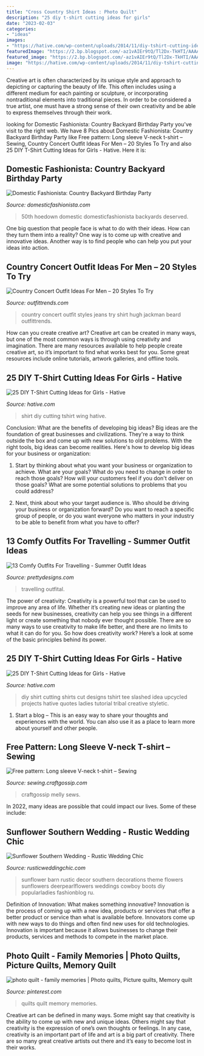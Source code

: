 ```yaml
---
title: "Cross Country Shirt Ideas : Photo Quilt"
description: "25 diy t-shirt cutting ideas for girls"
date: "2023-02-03"
categories:
- "ideas"
images:
- "https://hative.com/wp-content/uploads/2014/11/diy-tshirt-cutting-ideas/23-black-wing-t-shirt.jpg"
featuredImage: "https://2.bp.blogspot.com/-az1vAIEr9tQ/Tl2Dx-TkHTI/AAAAAAAAI8I/PmGF5PrOJFY/s1600/country+bday-99.jpg"
featured_image: "https://2.bp.blogspot.com/-az1vAIEr9tQ/Tl2Dx-TkHTI/AAAAAAAAI8I/PmGF5PrOJFY/s1600/country+bday-99.jpg"
image: "https://hative.com/wp-content/uploads/2014/11/diy-tshirt-cutting-ideas/23-black-wing-t-shirt.jpg"
---
```



Creative art is often characterized by its unique style and approach to depicting or capturing the beauty of life. This often includes using a different medium for each painting or sculpture, or incorporating nontraditional elements into traditional pieces. In order to be considered a true artist, one must have a strong sense of their own creativity and be able to express themselves through their work.

	

		
looking for Domestic Fashionista: Country Backyard Birthday Party you've visit to the right web. We have 8 Pics about Domestic Fashionista: Country Backyard Birthday Party like Free pattern: Long sleeve V-neck t-shirt – Sewing, Country Concert Outfit Ideas For Men – 20 Styles To Try and also 25 DIY T-Shirt Cutting Ideas for Girls - Hative. Here it is:
		
    
## Domestic Fashionista: Country Backyard Birthday Party

<img loading=lazy src="https://2.bp.blogspot.com/-az1vAIEr9tQ/Tl2Dx-TkHTI/AAAAAAAAI8I/PmGF5PrOJFY/s1600/country+bday-99.jpg" onerror="this.onerror=null;this.src='https://tse4.mm.bing.net/th?id=OIP.vqd8bva7xpD5jmphFOh6vQHaLE&amp;pid=15.1';" alt="Domestic Fashionista: Country Backyard Birthday Party">

_Source: domesticfashionista.com_

>50th hoedown domestic domesticfashionista backyards deserved. 

	

One big question that people face is what to do with their ideas. How can they turn them into a reality? One way is to come up with creative and innovative ideas. Another way is to find people who can help you put your ideas into action.

    
## Country Concert Outfit Ideas For Men – 20 Styles To Try

<img loading=lazy src="https://www.outfittrends.com/wp-content/uploads/2016/06/abde2c3e5c75596d33f198c45518e1bf.jpg" onerror="this.onerror=null;this.src='https://tse2.mm.bing.net/th?id=OIP.Q2VXnaVNQ0AEb3_CcZn7YQHaKE&amp;pid=15.1';" alt="Country Concert Outfit Ideas For Men – 20 Styles To Try">

_Source: outfittrends.com_

>country concert outfit styles jeans try shirt hugh jackman beard outfittrends. 

	

How can you create creative art?
Creative art can be created in many ways, but one of the most common ways is through using creativity and imagination. There are many resources available to help people create creative art, so it’s important to find what works best for you. Some great resources include online tutorials, artwork galleries, and offline tools.

    
## 25 DIY T-Shirt Cutting Ideas For Girls - Hative

<img loading=lazy src="https://hative.com/wp-content/uploads/2014/11/diy-tshirt-cutting-ideas/23-black-wing-t-shirt.jpg" onerror="this.onerror=null;this.src='https://tse3.mm.bing.net/th?id=OIP.JCRrJ8dpVg0_JkrgRn4CFwHaLA&amp;pid=15.1';" alt="25 DIY T-Shirt Cutting Ideas for Girls - Hative">

_Source: hative.com_

>shirt diy cutting tshirt wing hative. 

	

Conclusion: What are the benefits of developing big ideas?
Big ideas are the foundation of great businesses and civilizations. They're a way to think outside the box and come up with new solutions to old problems. With the right tools, big ideas can become realities. Here's how to develop big ideas for your business or organization:
1. Start by thinking about what you want your business or organization to achieve. What are your goals? What do you need to change in order to reach those goals? How will your customers feel if you don't deliver on those goals? What are some potential solutions to problems that you could address?

2. Next, think about who your target audience is. Who should be driving your business or organization forward? Do you want to reach a specific group of people, or do you want everyone who matters in your industry to be able to benefit from what you have to offer?

    
## 13 Comfy Outfits For Travelling - Summer Outfit Ideas

<img loading=lazy src="http://www.prettydesigns.com/wp-content/uploads/2016/06/13-comfy-outfits-for-travelling-1.jpg" onerror="this.onerror=null;this.src='https://tse4.mm.bing.net/th?id=OIP.z5FQYNzoF6eqikua0EP3ywHaJ3&amp;pid=15.1';" alt="13 Comfy Outfits For Travelling - Summer Outfit Ideas">

_Source: prettydesigns.com_

>travelling outfital. 

	

The power of creativity:
Creativity is a powerful tool that can be used to improve any area of life. Whether it’s creating new ideas or planting the seeds for new businesses, creativity can help you see things in a different light or create something that nobody ever thought possible. There are so many ways to use creativity to make life better, and there are no limits to what it can do for you. So how does creativity work? Here’s a look at some of the basic principles behind its power.

    
## 25 DIY T-Shirt Cutting Ideas For Girls - Hative

<img loading=lazy src="https://hative.com/wp-content/uploads/2014/11/diy-tshirt-cutting-ideas/3-blue-slashed-tshirt.jpg" onerror="this.onerror=null;this.src='https://tse1.mm.bing.net/th?id=OIP.E6jn1okoD14yKQy3cVxZBwHaJ4&amp;pid=15.1';" alt="25 DIY T-Shirt Cutting Ideas for Girls - Hative">

_Source: hative.com_

>diy shirt cutting shirts cut designs tshirt tee slashed idea upcycled projects hative quotes ladies tutorial tribal creative styletic. 

	

1. Start a blog – This is an easy way to share your thoughts and experiences with the world. You can also use it as a place to learn more about yourself and other people.

    
## Free Pattern: Long Sleeve V-neck T-shirt – Sewing

<img loading=lazy src="https://i0.wp.com/sewing.craftgossip.com/files/2016/12/LongSleeveT-3.jpg?fit=600%2C900&amp;ssl=1" onerror="this.onerror=null;this.src='https://tse1.mm.bing.net/th?id=OIP.a7PfMLOD7jJLKkWr7lO-FgHaLH&amp;pid=15.1';" alt="Free pattern: Long sleeve V-neck t-shirt – Sewing">

_Source: sewing.craftgossip.com_

>craftgossip melly sews. 

	

In 2022, many ideas are possible that could impact our lives. Some of these include: 

    
## Sunflower Southern Wedding - Rustic Wedding Chic

<img loading=lazy src="http://rusticweddingchic.com/wp-content/uploads/2015/09/Southerland_Southerland_Ashlee_Hamon_Photography_INC_SoutherlandFavs28_low.jpg" onerror="this.onerror=null;this.src='https://tse4.mm.bing.net/th?id=OIP.ZElhNij8oGhnXSHz76lbHwHaLG&amp;pid=15.1';" alt="Sunflower Southern Wedding - Rustic Wedding Chic">

_Source: rusticweddingchic.com_

>sunflower barn rustic decor southern decorations theme flowers sunflowers deerpearlflowers weddings cowboy boots diy popularladies fashionblog ru. 

	

Definition of Innovation: What makes something innovative?
Innovation is the process of coming up with a new idea, products or services that offer a better product or service than what is available before. Innovators come up with new ways to do things and often find new uses for old technologies. Innovation is important because it allows businesses to change their products, services and methods to compete in the market place.

    
## Photo Quilt - Family Memories | Photo Quilts, Picture Quilts, Memory Quilt

<img loading=lazy src="https://i.pinimg.com/736x/dd/88/bd/dd88bd1426998b10e0d23bcc5925ce5a--photo-quilts-country-quilts.jpg" onerror="this.onerror=null;this.src='https://tse4.mm.bing.net/th?id=OIP.kV1B1B6r-8_I0L_8KjHygQHaJ4&amp;pid=15.1';" alt="photo quilt - family memories | Photo quilts, Picture quilts, Memory quilt">

_Source: pinterest.com_

>quilts quilt memory memories. 

	

Creative art can be defined in many ways. Some might say that creativity is the ability to come up with new and unique ideas. Others might say that creativity is the expression of one’s own thoughts or feelings. In any case, creativity is an important part of life and art is a big part of creativity. There are so many great creative artists out there and it’s easy to become lost in their works.

